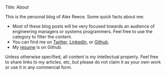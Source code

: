 Title: About

This is the personal blog of Alex Reece.  Some quick facts about me:

-   Most of these blog posts will be very focused towards an audience of
    engineering managers or systems programmers. Feel free to use the category
    to filter the content.
-   You can find me on [Twitter](https://twitter.com/awreece),
    [LinkedIn](http://www.linkedin.com/in/awreece), or
    [Github](https://github.com/awreece).
-   My [resume](https://github.com/awreece/resume) is on Github.

Unless otherwise specified, all content is my intellectual property. Feel free
to share links to my articles, etc, but please do not claim it as your own work
or use it in any commercial form.
